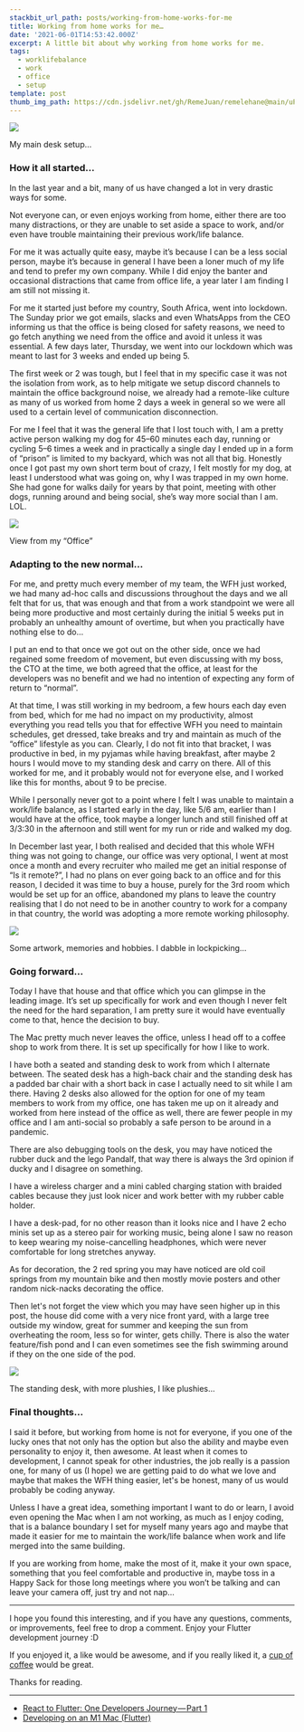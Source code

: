 ```yaml
---
stackbit_url_path: posts/working-from-home-works-for-me
title: Working from home works for me…
date: '2021-06-01T14:53:42.000Z'
excerpt: A little bit about why working from home works for me.
tags:
  - worklifebalance
  - work
  - office
  - setup
template: post
thumb_img_path: https://cdn.jsdelivr.net/gh/RemeJuan/remelehane@main/uPic/1*L0a5Si8dT5ACYGpfh6Whzw-20210703161824504.jpeg
---
```



![](https://cdn.jsdelivr.net/gh/RemeJuan/remelehane@main/uPic/1*L0a5Si8dT5ACYGpfh6Whzw-20210703161824504.jpeg)<figcaption>My main desk setup…</figcaption>

### How it all started…

In the last year and a bit, many of us have changed a lot in very drastic ways for some.

Not everyone can, or even enjoys working from home, either there are too many distractions, or they are unable to set aside a space to work, and/or even have trouble maintaining their previous work/life balance.

For me it was actually quite easy, maybe it’s because I can be a less social person, maybe it’s because in general I have been a loner much of my life and tend to prefer my own company. While I did enjoy the banter and occasional distractions that came from office life, a year later I am finding I am still not missing it.

For me it started just before my country, South Africa, went into lockdown. The Sunday prior we got emails, slacks and even WhatsApps from the CEO informing us that the office is being closed for safety reasons, we need to go fetch anything we need from the office and avoid it unless it was essential. A few days later, Thursday, we went into our lockdown which was meant to last for 3 weeks and ended up being 5.

The first week or 2 was tough, but I feel that in my specific case it was not the isolation from work, as to help mitigate we setup discord channels to maintain the office background noise, we already had a remote-like culture as many of us worked from home 2 days a week in general so we were all used to a certain level of communication disconnection.

For me I feel that it was the general life that I lost touch with, I am a pretty active person walking my dog for 45–60 minutes each day, running or cycling 5–6 times a week and in practically a single day I ended up in a form of “prison” is limited to my backyard, which was not all that big. Honestly once I got past my own short term bout of crazy, I felt mostly for my dog, at least I understood what was going on, why I was trapped in my own home. She had gone for walks daily for years by that point, meeting with other dogs, running around and being social, she’s way more social than I am. LOL.

![](https://cdn.jsdelivr.net/gh/RemeJuan/remelehane@main/uPic/1*USWBRF4ONjmCjlafkkJEYw.jpeg)<figcaption>View from my “Office”</figcaption>

### Adapting to the new normal…

For me, and pretty much every member of my team, the WFH just worked, we had many ad-hoc calls and discussions throughout the days and we all felt that for us, that was enough and that from a work standpoint we were all being more productive and most certainly during the initial 5 weeks put in probably an unhealthy amount of overtime, but when you practically have nothing else to do…

I put an end to that once we got out on the other side, once we had regained some freedom of movement, but even discussing with my boss, the CTO at the time, we both agreed that the office, at least for the developers was no benefit and we had no intention of expecting any form of return to “normal”.

At that time, I was still working in my bedroom, a few hours each day even from bed, which for me had no impact on my productivity, almost everything you read tells you that for effective WFH you need to maintain schedules, get dressed, take breaks and try and maintain as much of the “office” lifestyle as you can. Clearly, I do not fit into that bracket, I was productive in bed, in my pyjamas while having breakfast, after maybe 2 hours I would move to my standing desk and carry on there. All of this worked for me, and it probably would not for everyone else, and I worked like this for months, about 9 to be precise.

While I personally never got to a point where I felt I was unable to maintain a work/life balance, as I started early in the day, like 5/6 am, earlier than I would have at the office, took maybe a longer lunch and still finished off at 3/3:30 in the afternoon and still went for my run or ride and walked my dog.

In December last year, I both realised and decided that this whole WFH thing was not going to change, our office was very optional, I went at most once a month and every recruiter who mailed me get an initial response of “Is it remote?”, I had no plans on ever going back to an office and for this reason, I decided it was time to buy a house, purely for the 3rd room which would be set up for an office, abandoned my plans to leave the country realising that I do not need to be in another country to work for a company in that country, the world was adopting a more remote working philosophy.

![](https://cdn.jsdelivr.net/gh/RemeJuan/remelehane@main/uPic/1*WFNfAHNP4dwgllzs29A3nw.jpeg)<figcaption>Some artwork, memories and hobbies. I dabble in lockpicking…</figcaption>

### Going forward…

Today I have that house and that office which you can glimpse in the leading image. It’s set up specifically for work and even though I never felt the need for the hard separation, I am pretty sure it would have eventually come to that, hence the decision to buy.

The Mac pretty much never leaves the office, unless I head off to a coffee shop to work from there. It is set up specifically for how I like to work.

I have both a seated and standing desk to work from which I alternate between. The seated desk has a high-back chair and the standing desk has a padded bar chair with a short back in case I actually need to sit while I am there. Having 2 desks also allowed for the option for one of my team members to work from my office, one has taken me up on it already and worked from here instead of the office as well, there are fewer people in my office and I am anti-social so probably a safe person to be around in a pandemic.

There are also debugging tools on the desk, you may have noticed the rubber duck and the lego Pandalf, that way there is always the 3rd opinion if ducky and I disagree on something.

I have a wireless charger and a mini cabled charging station with braided cables because they just look nicer and work better with my rubber cable holder.

I have a desk-pad, for no other reason than it looks nice and I have 2 echo minis set up as a stereo pair for working music, being alone I saw no reason to keep wearing my noise-cancelling headphones, which were never comfortable for long stretches anyway.

As for decoration, the 2 red spring you may have noticed are old coil springs from my mountain bike and then mostly movie posters and other random nick-nacks decorating the office.

Then let's not forget the view which you may have seen higher up in this post, the house did come with a very nice front yard, with a large tree outside my window, great for summer and keeping the sun from overheating the room, less so for winter, gets chilly. There is also the water feature/fish pond and I can even sometimes see the fish swimming around if they on the one side of the pod.

![](https://cdn.jsdelivr.net/gh/RemeJuan/remelehane@main/uPic/1*K6uiKlBIYkO_nXMU5_fLlw.jpeg)<figcaption>The standing desk, with more plushies, I like plushies…</figcaption>

### Final thoughts…

I said it before, but working from home is not for everyone, if you one of the lucky ones that not only has the option but also the ability and maybe even personality to enjoy it, then awesome. At least when it comes to development, I cannot speak for other industries, the job really is a passion one, for many of us (I hope) we are getting paid to do what we love and maybe that makes the WFH thing easier, let's be honest, many of us would probably be coding anyway.

Unless I have a great idea, something important I want to do or learn, I avoid even opening the Mac when I am not working, as much as I enjoy coding, that is a balance boundary I set for myself many years ago and maybe that made it easier for me to maintain the work/life balance when work and life merged into the same building.

If you are working from home, make the most of it, make it your own space, something that you feel comfortable and productive in, maybe toss in a Happy Sack for those long meetings where you won’t be talking and can leave your camera off, just try and not nap…

****

I hope you found this interesting, and if you have any questions, comments, or improvements, feel free to drop a comment. Enjoy your Flutter development journey :D

If you enjoyed it, a like would be awesome, and if you really liked it, a [cup of coffee](https://www.buymeacoffee.com/remelehane) would be great.

Thanks for reading.

****

- [React to Flutter: One Developers Journey — Part 1](https://remelehane.dev/posts/react-to-flutter-one-developers-journey-part-1/)
- [Developing on an M1 Mac (Flutter)](https://remelehane.dev/posts/developing-on-an-m1-mac-flutter/)

